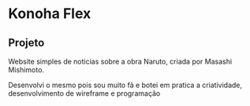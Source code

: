 # Konoha Flex

## Projeto
Website simples de noticias sobre a obra Naruto, criada por Masashi Mishimoto.

Desenvolvi o mesmo pois sou muito fã e botei em pratica a criatividade, desenvolvimento de wireframe e programação
